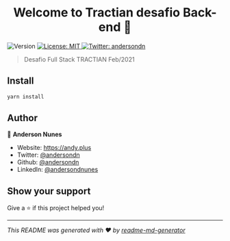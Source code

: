 <h1 align="center">Welcome to Tractian desafio Back-end 👋</h1>
<p>
  <img alt="Version" src="https://img.shields.io/badge/version-1.0.0-blue.svg?cacheSeconds=2592000" />
  <a href="#" target="_blank">
    <img alt="License: MIT" src="https://img.shields.io/badge/License-MIT-yellow.svg" />
  </a>
  <a href="https://twitter.com/andersondn" target="_blank">
    <img alt="Twitter: andersondn" src="https://img.shields.io/twitter/follow/andersondn.svg?style=social" />
  </a>
</p>

> Desafio Full Stack TRACTIAN Feb/2021

## Install

```sh
yarn install
```

## Author

👤 **Anderson Nunes**

* Website: https://andy.plus
* Twitter: [@andersondn](https://twitter.com/andersondn)
* Github: [@andersondn](https://github.com/andersondn)
* LinkedIn: [@andersondnunes](https://linkedin.com/in/andersondnunes)

## Show your support

Give a ⭐️ if this project helped you!

***
_This README was generated with ❤️ by [readme-md-generator](https://github.com/kefranabg/readme-md-generator)_